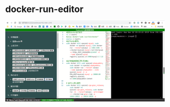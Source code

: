# docker-run-editor

![image](https://raw.githubusercontent.com/land007/docker-run-editor/master/img/20191222202438.png)